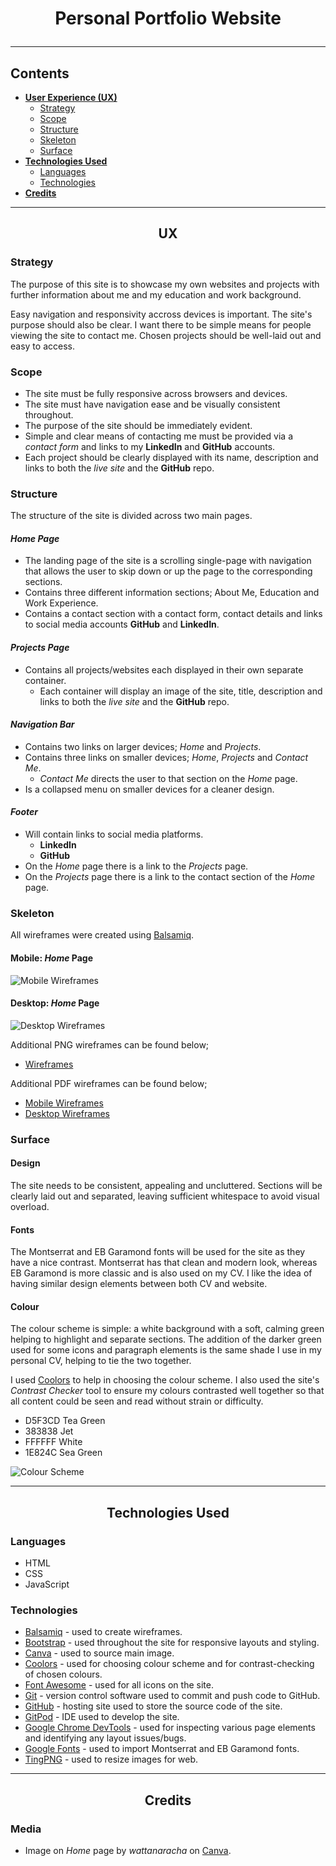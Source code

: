 # <p align="center">**Personal Portfolio Website**</p>

---
## Contents
- [**User Experience (UX)**](#ux)
    - [Strategy](#strategy)
    - [Scope](#scope)
    - [Structure](#structure)
    - [Skeleton](#skeleton)
    - [Surface](#surface)
 - [**Technologies Used**](#technologies-used)
    - [Languages](#languages)
    - [Technologies](#technologies)
 - [**Credits**](#credits)

---
## <p align="center">**UX**</p>
### **Strategy**
The purpose of this site is to showcase my own  websites and projects with further information about me and my education and work background.

Easy navigation and responsivity accross devices is important. The site's purpose should also be clear. I want there to be simple means for people viewing the site to contact me. Chosen projects should be well-laid out and easy to access.

### **Scope**
- The site must be fully responsive across browsers and devices.
- The site must have navigation ease and be visually consistent throughout.
- The purpose of the site should be immediately evident.
- Simple and clear means of contacting me must be provided via a *contact form* and links to my **LinkedIn** and **GitHub** accounts.
- Each project should be clearly displayed with its name, description and links to both the *live site* and the **GitHub** repo.

### **Structure**
The structure of the site is divided across two main pages.

#### *Home Page*
- The landing page of the site is a scrolling single-page with navigation that allows the user to skip down or up the page to the corresponding sections.
- Contains three different information sections; About Me, Education and Work Experience.
- Contains a contact section with a contact form, contact details and links to social media accounts **GitHub** and **LinkedIn**.

#### *Projects Page*
- Contains all projects/websites each displayed in their own separate container.
    - Each container will display an image of the site, title, description and links to both the *live site* and the **GitHub** repo.

#### *Navigation Bar*
- Contains two links on larger devices; *Home* and *Projects*.
- Contains three links on smaller devices; *Home*, *Projects* and *Contact Me*.
    - *Contact Me* directs the user to that section on the *Home* page.
- Is a collapsed menu on smaller devices for a cleaner design.

#### *Footer*
- Will contain links to social media platforms.
    - **LinkedIn**
    - **GitHub**
- On the *Home* page there is a link to the *Projects* page.
- On the *Projects* page there is a link to the contact section of the *Home* page.

### **Skeleton**
All wireframes were created using [Balsamiq](https://balsamiq.com/).

#### Mobile: *Home* Page
![Mobile Wireframes](documentation/wireframes/Mobile-Home.png)

#### Desktop: *Home* Page
![Desktop Wireframes](documentation/wireframes/Desktop-Home.png)

Additional PNG wireframes can be found below;
- [Wireframes](documentation/wireframes)

Additional PDF wireframes can be found below;
- [Mobile Wireframes](documentation/wireframes/mobile)
- [Desktop Wireframes](documentation/wireframes/desktop)

### **Surface**
#### **Design**
The site needs to be consistent, appealing and uncluttered. Sections will be clearly laid out and separated, leaving sufficient whitespace to avoid visual overload.


#### **Fonts** 
The Montserrat and EB Garamond fonts will be used for the site as they have a nice contrast. Montserrat has that clean and modern look, whereas EB Garamond is more classic and is also used on my CV. I like the idea of having similar design elements between both CV and website.

#### **Colour**
The colour scheme is simple: a white background with a soft, calming green helping to highlight and separate sections. The addition of the darker green used for some icons and paragraph elements is the same shade I use in my personal CV, helping to tie the two together.

I used [Coolors](https://coolors.co/) to help in choosing the colour scheme. I also used the site's *Contrast Checker* tool to ensure my colours contrasted well together so that all content could be seen and read without strain or difficulty.

- D5F3CD Tea Green 
- 383838 Jet
- FFFFFF White
- 1E824C Sea Green

![Colour Scheme](documentation/colour-scheme.png)

---
## <p align="center">**Technologies Used**</p>
### **Languages**
- HTML
- CSS
- JavaScript

### **Technologies**
- [Balsamiq](https://balsamiq.com/) - used to create wireframes.
- [Bootstrap](https://getbootstrap.com/) - used throughout the site for responsive layouts and styling.
- [Canva](https://www.canva.com/) - used to source main image.
- [Coolors](https://coolors.co/) - used for choosing colour scheme and for contrast-checking of chosen colours.
- [Font Awesome](https://fontawesome.com/) - used for all icons on the site.
- [Git](https://git-scm.com/) - version control software used to commit and push code to GitHub.
- [GitHub](https://github.com/) - hosting site used to store the source code of the site.
- [GitPod](https://www.gitpod.io/) - IDE used to develop the site.
- [Google Chrome DevTools](https://developers.google.com/web/tools/chrome-devtools) - used for inspecting various page elements and identifying any layout issues/bugs.
- [Google Fonts](https://fonts.google.com/specimen/Montserrat) - used to import Montserrat and EB Garamond fonts.
- [TingPNG](https://tinypng.com/) - used to resize images for web.

---
## <p align="center">**Credits**</p>
### **Media**
- Image on *Home* page by *wattanaracha* on [Canva](https://www.canva.com/media/MAEIAQLiWTQ).